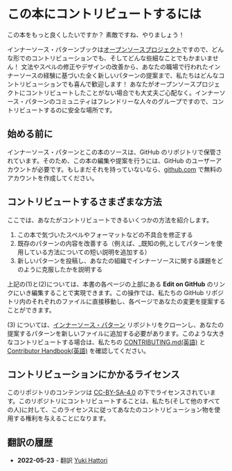 # この本にコントリビュートするには

この本をもっと良くしたいですか？ 素敵ですね、やりましょう！

インナーソース・パターンブックは[オープンソースプロジェクト](https://github.com/InnerSourceCommons/InnerSourcePatterns)ですので、どんな形でのコントリビューションでも、そしてどんな些細なことでもかまいません！
文法やスペルの修正やデザインの改善から、あなたの職場で行われたインナーソースの経験に基づいた全く新しいパターンの提案まで、私たちはどんなコントリビューションでも喜んで歓迎します！
あなたがオープンソースプロジェクトにコントリビュートしたことがない場合でも大丈夫ご心配なく。インナーソース・パターンのコミュニティはフレンドリーな人々のグループですので、コントリビュートするのに安全な場所です。

## 始める前に

インナーソース・パターンとこの本のソースは、GitHub のリポジトリで保管されています。そのため、この本の編集や提案を行うには、GitHub のユーザーアカウントが必要です。もしまだそれを持っていないなら、[github.com](https://github.com) で無料のアカウントを作成してください。

## コントリビュートするさまざまな方法

ここでは、あなたがコントリビュートできるいくつかの方法を紹介します。

1. この本で気づいたスペルやフォーマットなどの不具合を修正する
1. 既存のパターンの内容を改善する（例えば、_既知の例_としてパターンを使用している方法についての短い説明を追加する）
1. 新しいパターンを投稿し、あなたの組織でインナーソースに関する課題をどのように克服したかを説明する

上記の(1)と(2)については、本書の各ページの上部にある **Edit on GitHub** のリンクにいき編集することで実現できます。この操作では、私たちの GitHub リポジトリ内のそれぞれのファイルに直接移動し、各ページであなたの変更を提案することができます。

(3) については、[インナーソース・パターン](https://github.com/InnerSourceCommons/InnerSourcePatterns) リポジトリをクローンし、あなたの提案するパターンを新しいファイルに追加する必要があります。このような大きなコントリビュートする場合は、私たちの [CONTRIBUTING.md(英語)](../../CONTRIBUTING.md) と [Contributor Handbook(英語)](../../meta/contributor-handbook.md) を確認してください。

## コントリビューションにかかるライセンス

このリポジトリのコンテンツは [CC-BY-SA-4.0](../../LICENSE.txt) の下でライセンスされています。このリポジトリにコントリビュートすることは、私たち(そして他のすべての人)に対して、このライセンスに従ってあなたのコントリビューション物を使用する権利を与えることになります。

## 翻訳の履歴

- **2022-05-23** - 翻訳 [Yuki Hattori](https://github.com/yuhattor)
